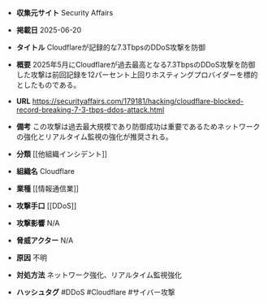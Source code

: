 - **収集元サイト**
Security Affairs

- **掲載日**
2025-06-20

- **タイトル**
Cloudflareが記録的な7.3TbpsのDDoS攻撃を防御

- **概要**
2025年5月にCloudflareが過去最高となる7.3TbpsのDDoS攻撃を防御した攻撃は前回記録を12パーセント上回りホスティングプロバイダーを標的としたものである。

- **URL**
https://securityaffairs.com/179181/hacking/cloudflare-blocked-record-breaking-7-3-tbps-ddos-attack.html

- **備考**
この攻撃は過去最大規模であり防御成功は重要であるためネットワークの強化とリアルタイム監視の強化が推奨される。

- **分類**
[[他組織インシデント]]

- **組織名**
Cloudflare

- **業種**
[[情報通信業]]

- **攻撃手口**
[[DDoS]]

- **攻撃影響**
N/A

- **脅威アクター**
N/A

- **原因**
不明

- **対処方法**
ネットワーク強化、リアルタイム監視強化

- **ハッシュタグ**
#DDoS #Cloudflare #サイバー攻撃
